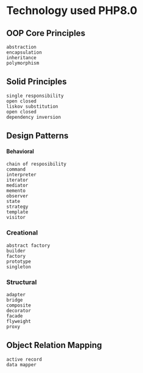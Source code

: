 # Technology used PHP8.0

## OOP Core Principles
    abstraction
    encapsulation
    inheritance
    polymorphism

## Solid Principles
    single responsibility
    open closed
    liskov substitution
    open closed
    dependency inversion

## Design Patterns
####  Behavioral
    chain of resposibility
    command
    interpreter
    iterator
    mediator
    memento
    observer
    state
    strategy
    template
    visitor

### Creational
    abstract factory
    builder
    factory
    prototype
    singleton

### Structural
    adapter
    bridge
    composite
    decorator
    facade
    flyweight
    proxy

## Object Relation Mapping
    active record
    data mapper
